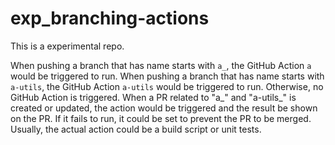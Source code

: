 # exp_branching-actions

This is a experimental repo.

When pushing a branch that has name starts with `a_`, the GitHub Action `a` would be triggered to run. When pushing a branch that has name starts with `a-utils`, the GitHub Action `a-utils` would be triggered to run. Otherwise, no GitHub Action is triggered.
When a PR related to "a_" and "a-utils_" is created or updated, the action would be triggered and the result be shown on the PR. If it fails to run, it could be set to prevent the PR to be merged. Usually, the actual action could be a build script or unit tests.
